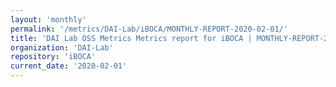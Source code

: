 ```yaml
---
layout: 'monthly'
permalink: '/metrics/DAI-Lab/iBOCA/MONTHLY-REPORT-2020-02-01/'
title: 'DAI Lab OSS Metrics Metrics report for iBOCA | MONTHLY-REPORT-2020-02-01'
organization: 'DAI-Lab'
repository: 'iBOCA'
current_date: '2020-02-01'
---
```

